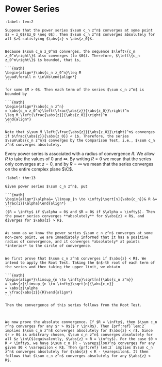# Power Series

````{prf:lemma}
:label: lem:2

Suppose that the power series $\sum c_n z^n$ converges at some point $z = z_0$($z_0 \neq 0$). Then $\sum c_n z^n$ converges absolutely for all $z$ satisfying $\abs{z} < \abs{z_0}$.

````

````{prf:proof}

Because $\sum c_n z_0^n$ converges, the sequence $\left\{c_n z_0^n\right\}$ also converges (to $0$). Therefore, $\left\{c_n z_0^n\right\}$ is bounded, that is,  

```{math}
\begin{align*}\abs{c_n z_0^n}\leq M
\quad\forall n \in\Ns\end{align*}
```

for some $M > 0$. Then each term of the series $\sum c_n z^n$ is bounded by 

```{math}
\begin{align*}\abs{c_n z^n}
= \abs{c_n z_0^n}\left(\frac{\abs{z}}{\abs{z_0}}\right)^n
\leq M \left(\frac{\abs{z}}{\abs{z_0}}\right)^n
\end{align*}
```

Note that $\sum M \left(\frac{\abs{z}}{\abs{z_0}}\right)^n$ converges if $\frac{\abs{z}}{\abs{z_0}} < 1$. Therefore, the series $\sum\abs{c_n z^n}$ converges by the Comparison Test, i.e., $\sum c_n z^n$ converges absolutely.

````


Every power series is associated with a radius of convergence $R$. We allow $R$ to take the values of $0$ and $\infty$. By writing $R = 0$ we mean that the series only converges at $z = 0$, and by $R = \infty$ we mean that the series converges on the entire complex plane $\C$.


````{prf:theorem}
:label: thm:13

Given power series $\sum c_n z^n$, put

```{math}
\begin{align*}\alpha&= \limsup_{n \to \infty}\sqrt[n]{\abs{c_n}}& R &= \frac{1}{\alpha}\end{align*}
```
($R = \infty$ if $\alpha = 0$ and $R = 0$ if $\alpha = \infty$). Then the power series converges **absolutely** for $\abs{z} < R$, and diverges for $\abs{z} > R$. 

````

````{prf:remark}

As soon as we know the power series $\sum c_n z^n$ converges at some non-zero point, we are immediately informed that it has a positive radius of convergence, and it converges *absolutely* at points *interior* to the circle of convergence.

````

````{prf:proof}

We first prove that $\sum c_n z^n$ converges if $\abs{z} < R$. We intend to apply the Root Test. Taking the $n$-th root of each term of the series and then taking the upper limit, we obtain

```{math}
\begin{align*}\limsup_{n \to \infty}\sqrt[n]{\abs{c_n z^n}}
= \abs{z}\limsup_{n \to \infty}\sqrt[n]{\abs{c_n}}
= \abs{z}\alpha 
= \frac{\abs{z}}{R}\end{align*}
```

Then the convergence of this series follows from the Root Test.



We now prove the absolute convergence. If $R = \infty$, then $\sum c_n r^n$ converges for any $r > 0$($ r \in\R$). Then {prf:ref}`lem:2` implies $\sum c_n z^n$ converges absolutely for $\abs{z} < r$. Since $r > 0$ is arbitrary chosen, $\sum c_n z^n$ converges absolutely for all $z \in\C$(equivalently, $\abs{z} < R = \infty$). For the case $0 < R < \infty$, we have $\sum c_n (R - \varepsilon)^n$ converges for any given $0 < \varepsilon < R$. Then {prf:ref}`lem:2` implies $\sum c_n z^n$ converges absolutely for $\abs{z} < R - \varepsilon$. It then follows that $\sum c_n z^n$ converges absolutely for any $\abs{z} < R$.

````
